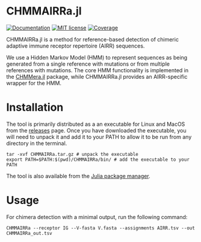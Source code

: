 # CHMMAIRRa.jl

[![Documentation](https://img.shields.io/badge/docs-latest-blue.svg)](https://murrellgroup.github.io/CHMMAIRRa.jl/)
[![MIT license](https://img.shields.io/badge/license-MIT-green.svg)](https://opensource.org/license/MIT)
[![Coverage](https://codecov.io/gh/MurrellGroup/CHMMAIRRa.jl/branch/main/graph/badge.svg)](https://codecov.io/gh/MurrellGroup/CHMMAIRRa.jl)


CHMMAIRRa.jl is a method for reference-based detection of chimeric adaptive immune receptor repertoire (AIRR) sequences. 

We use a Hidden Markov Model (HMM) to represent sequences as being generated from a single reference with mutations or from multiple references with mutations. The core HMM functionality is implemented in the [CHMMera.jl](https://github.com/MurrellGroup/CHMMera.jl) package, while CHMMAIRRa.jl provides an AIRR-specific wrapper for the HMM.


# Installation

The tool is primarily distributed as a an executable for Linux and MacOS from the [releases](https://github.com/MurrellGroup/CHMMAIRRa.jl/releases) page. Once you have downloaded the executable, you will need to unpack it and add it to your PATH to allow it to be run from any directory in the terminal.

```
tar -xvf CHMMAIRRa.tar.gz # unpack the executable
export PATH=$PATH:$(pwd)/CHMMAIRRa/bin/ # add the executable to your PATH
```

The tool is also available from the [Julia package manager](https://pkg.julialang.org/).

# Usage

For chimera detection with a minimal output, run the following command:

```
CHMMAIRRa --receptor IG --V-fasta V.fasta --assignments AIRR.tsv --out CHMMAIRRa_out.tsv
```